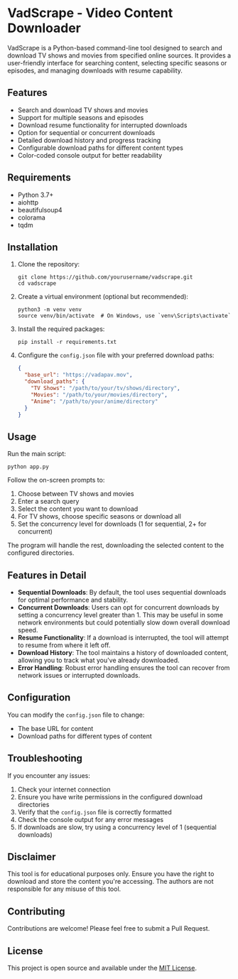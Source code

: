 # VadScrape - Video Content Downloader

VadScrape is a Python-based command-line tool designed to search and download TV shows and movies from specified online sources. It provides a user-friendly interface for searching content, selecting specific seasons or episodes, and managing downloads with resume capability.

## Features

- Search and download TV shows and movies
- Support for multiple seasons and episodes
- Download resume functionality for interrupted downloads
- Option for sequential or concurrent downloads
- Detailed download history and progress tracking
- Configurable download paths for different content types
- Color-coded console output for better readability

## Requirements

- Python 3.7+
- aiohttp
- beautifulsoup4
- colorama
- tqdm

## Installation

1. Clone the repository:
   ```
   git clone https://github.com/yourusername/vadscrape.git
   cd vadscrape
   ```

2. Create a virtual environment (optional but recommended):
   ```
   python3 -m venv venv
   source venv/bin/activate  # On Windows, use `venv\Scripts\activate`
   ```

3. Install the required packages:
   ```
   pip install -r requirements.txt
   ```

4. Configure the `config.json` file with your preferred download paths:
   ```json
   {
     "base_url": "https://vadapav.mov",
     "download_paths": {
       "TV Shows": "/path/to/your/tv/shows/directory",
       "Movies": "/path/to/your/movies/directory",
       "Anime": "/path/to/your/anime/directory"
     }
   }
   ```

## Usage

Run the main script:

```
python app.py
```

Follow the on-screen prompts to:
1. Choose between TV shows and movies
2. Enter a search query
3. Select the content you want to download
4. For TV shows, choose specific seasons or download all
5. Set the concurrency level for downloads (1 for sequential, 2+ for concurrent)

The program will handle the rest, downloading the selected content to the configured directories.

## Features in Detail

- **Sequential Downloads**: By default, the tool uses sequential downloads for optimal performance and stability.
- **Concurrent Downloads**: Users can opt for concurrent downloads by setting a concurrency level greater than 1. This may be useful in some network environments but could potentially slow down overall download speed.
- **Resume Functionality**: If a download is interrupted, the tool will attempt to resume from where it left off.
- **Download History**: The tool maintains a history of downloaded content, allowing you to track what you've already downloaded.
- **Error Handling**: Robust error handling ensures the tool can recover from network issues or interrupted downloads.

## Configuration

You can modify the `config.json` file to change:
- The base URL for content
- Download paths for different types of content

## Troubleshooting

If you encounter any issues:
1. Check your internet connection
2. Ensure you have write permissions in the configured download directories
3. Verify that the `config.json` file is correctly formatted
4. Check the console output for any error messages
5. If downloads are slow, try using a concurrency level of 1 (sequential downloads)

## Disclaimer

This tool is for educational purposes only. Ensure you have the right to download and store the content you're accessing. The authors are not responsible for any misuse of this tool.

## Contributing

Contributions are welcome! Please feel free to submit a Pull Request.

## License

This project is open source and available under the [MIT License](LICENSE).